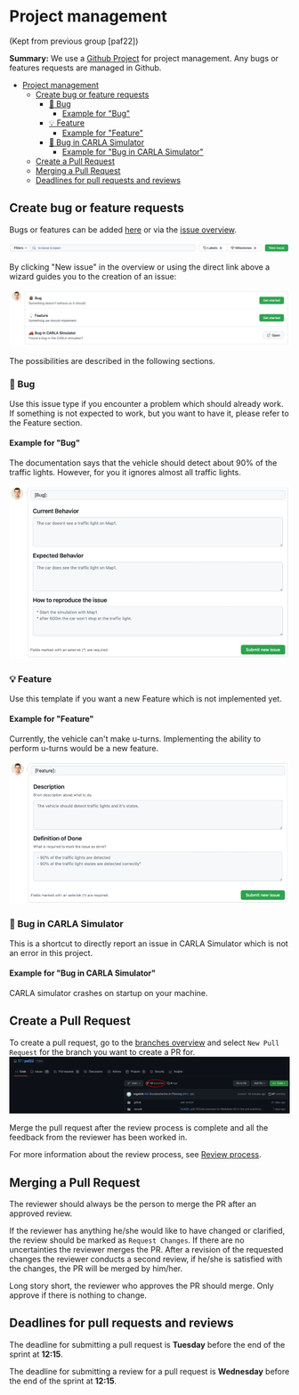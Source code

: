 # Project management

(Kept from previous group [paf22])

**Summary:** We use a [Github Project](https://github.com/users/ll7/projects/2) for project management.
Any bugs or features requests are managed in Github.

- [Project management](#project-management)
  - [Create bug or feature requests](#create-bug-or-feature-requests)
    - [🐞 Bug](#-bug)
      - [Example for "Bug"](#example-for-bug)
    - [💡 Feature](#-feature)
      - [Example for "Feature"](#example-for-feature)
    - [🚗 Bug in CARLA Simulator](#-bug-in-carla-simulator)
      - [Example for "Bug in CARLA Simulator"](#example-for-bug-in-carla-simulator)
  - [Create a Pull Request](#create-a-pull-request)
  - [Merging a Pull Request](#merging-a-pull-request)
  - [Deadlines for pull requests and reviews](#deadlines-for-pull-requests-and-reviews)

## Create bug or feature requests

Bugs or features can be added [here](https://github.com/ll7/paf22/issues/new/choose) or via the [issue overview](https://github.com/ll7/paf22/issues).

![create issue](../assets/create_issue.png)

By clicking "New issue" in the overview or using the direct link above a wizard guides you to the creation of an issue:

![issue wizard](../assets/issue_wizard.png)

The possibilities are described in the following sections.

### 🐞 Bug

Use this issue type if you encounter a problem which should already work.
If something is not expected to work, but you want to have it, please refer to the Feature section.

#### Example for "Bug"

The documentation says that the vehicle should detect about 90% of the traffic lights.
However, for you it ignores almost all traffic lights.

![bug template](../assets/bug_template.png)

### 💡 Feature

Use this template if you want a new Feature which is not implemented yet.

#### Example for "Feature"

Currently, the vehicle can't make u-turns.
Implementing the ability to perform u-turns would be a new feature.

![feature template](../assets/feature_template.png)

### 🚗 Bug in CARLA Simulator

This is a shortcut to directly report an issue in CARLA Simulator which is not an error in this project.

#### Example for "Bug in CARLA Simulator"

CARLA simulator crashes on startup on your machine.

## Create a Pull Request

To create a pull request, go to the [branches overview](https://github.com/ll7/paf22/branches) and select ``New Pull Request`` for the branch you want to create a PR for.
![img.png](../assets/branch_overview.png)

Merge the pull request after the review process is complete and all the feedback from the reviewer has been worked in.

For more information about the review process, see [Review process](./review_guideline.md).

## Merging a Pull Request

The reviewer should always be the person to merge the PR after an approved review.

If the reviewer has anything he/she would like to have changed or clarified, the review should be marked as `Request Changes`.
If there are no uncertainties the reviewer merges the PR. After a revision of the requested changes the reviewer conducts a second review, if he/she is satisfied with the changes, the PR will be merged by him/her.

Long story short, the reviewer who approves the PR should merge. Only approve if there is nothing to change.

## Deadlines for pull requests and reviews

The deadline for submitting a pull request is **Tuesday** before the end of the sprint at **12:15**.

The deadline for submitting a review for a pull request is **Wednesday** before the end of the sprint at **12:15**.
